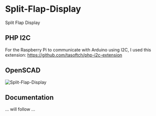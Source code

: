 # Split-Flap-Display
Split Flap Display

## PHP I2C
For the Raspberry Pi to communicate with Arduino using I2C, I used this extension:
https://github.com/tasoftch/php-i2c-extension

## OpenSCAD
![Split-Flap-Display](https://github.com/user-attachments/assets/47c1ea16-e842-4541-be60-4c2a6187e1a0)

## Documentation
... will follow ...
